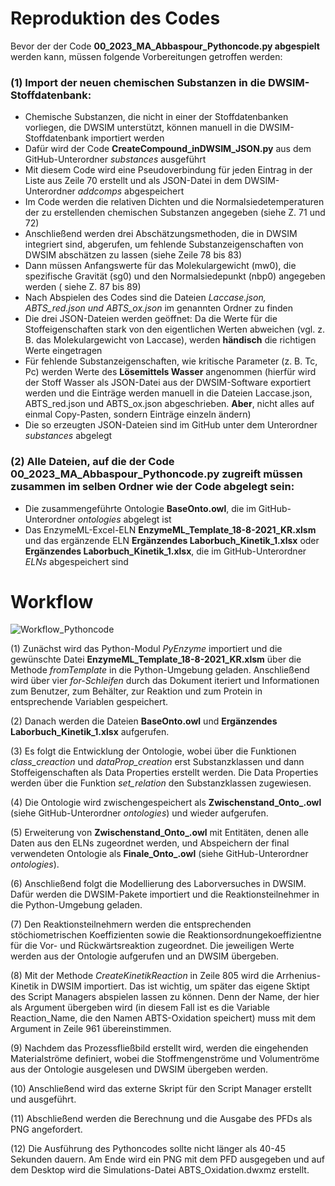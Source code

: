# Reproduktion des Codes
Bevor der der Code **00_2023_MA_Abbaspour_Pythoncode.py abgespielt** werden kann, müssen folgende Vorbereitungen getroffen werden:
### (1) Import der neuen chemischen Substanzen in die DWSIM-Stoffdatenbank:
- Chemische Substanzen, die nicht in einer der Stoffdatenbanken vorliegen, die DWSIM unterstützt, können manuell in die DWSIM-Stoffdatenbank importiert werden
- Dafür wird der Code **CreateCompound_inDWSIM_JSON.py** aus dem GitHub-Unterordner *substances* ausgeführt
- Mit diesem Code wird eine Pseudoverbindung für jeden Eintrag in der Liste aus Zeile 70 erstellt und als JSON-Datei in dem DWSIM-Unterordner *addcomps* abgespeichert
- Im Code werden die relativen Dichten und die Normalsiedetemperaturen der zu erstellenden chemischen Substanzen angegeben (siehe Z. 71 und 72)
- Anschließend werden drei Abschätzungsmethoden, die in DWSIM integriert sind, abgerufen, um fehlende Substanzeigenschaften von DWSIM abschätzen zu lassen (siehe Zeile 78 bis 83) 
- Dann müssen Anfangswerte für das Molekulargewicht (mw0), die spezifische Gravität (sg0) und den Normalsiedepunkt (nbp0) angegeben werden ( siehe Z. 87 bis 89)
- Nach Abspielen des Codes sind die Dateien *Laccase.json, ABTS_red.json und ABTS_ox.json* im genannten Ordner zu finden
- Die drei JSON-Dateien werden geöffnet: Da die Werte für die Stoffeigenschaften stark von den eigentlichen Werten abweichen (vgl. z. B. das Molekulargewicht von Laccase), werden **händisch** die richtigen Werte eingetragen
- Für fehlende Substanzeigenschaften, wie kritische Parameter (z. B. Tc, Pc) werden Werte des **Lösemittels Wasser** angenommen (hierfür wird der Stoff Wasser als JSON-Datei aus der DWSIM-Software exportiert werden und die Einträge werden manuell in die Dateien Laccase.json, ABTS_red.json und ABTS_ox.json abgeschrieben. **Aber**, nicht alles auf einmal Copy-Pasten, sondern Einträge einzeln ändern)
- Die so erzeugten JSON-Dateien sind im GitHub unter dem Unterordner *substances* abgelegt

### (2) Alle Dateien, auf die der **Code 00_2023_MA_Abbaspour_Pythoncode.py** zugreift müssen zusammen im selben Ordner wie der Code abgelegt sein:
- Die zusammengeführte Ontologie **BaseOnto.owl**, die im GitHub-Unterordner *ontologies* abgelegt ist
- Das EnzymeML-Excel-ELN **EnzymeML_Template_18-8-2021_KR.xlsm** und das ergänzende ELN **Ergänzendes Laborbuch_Kinetik_1.xlsx** oder **Ergänzendes Laborbuch_Kinetik_1.xlsx**, die im GitHub-Unterordner *ELNs* abgespeichert sind

# Workflow

![Workflow_Pythoncode](https://github.com/TUDoAD/Abschlussarbeiten_Behr/assets/117766304/a44f3dfd-f1a4-46ea-8a86-9e4070a97a5b)

(1) Zunächst wird das Python-Modul *PyEnzyme* importiert und die gewünschte Datei **EnzymeML_Template_18-8-2021_KR.xlsm** über die Methode *fromTemplate* in die Python-Umgebung geladen. Anschließend wird über vier *for-Schleifen* durch das Dokument iteriert und Informationen zum Benutzer, zum Behälter, zur Reaktion und zum Protein in entsprechende Variablen gespeichert.

(2) Danach werden die Dateien **BaseOnto.owl** und **Ergänzendes Laborbuch_Kinetik_1.xlsx** aufgerufen.

(3) Es folgt die Entwicklung der Ontologie, wobei über die Funktionen *class_creaction* und *dataProp_creation* erst Substanzklassen und dann Stoffeigenschaften als Data Properties erstellt werden. Die Data Properties werden über die Funktion *set_relation* den Substanzklassen zugewiesen.

(4) Die Ontologie wird zwischengespeichert als **Zwischenstand_Onto_.owl** (siehe GitHub-Unterordner *ontologies*) und wieder aufgerufen.

(5) Erweiterung von **Zwischenstand_Onto_.owl** mit Entitäten, denen alle Daten aus den ELNs zugeordnet werden, und Abspeichern der final verwendeten Ontologie als **Finale_Onto_.owl** (siehe GitHub-Unterordner *ontologies*).

(6) Anschließend folgt die Modellierung des Laborversuches in DWSIM. Dafür werden die DWSIM-Pakete importiert und die Reaktionsteilnehmer in die Python-Umgebung geladen.

(7) Den Reaktionsteilnehmern werden die entsprechenden stöchiometrischen Koeffizienten sowie die Reaktionsordnungekoeffizientne für die Vor- und Rückwärtsreaktion zugeordnet. Die jeweiligen Werte werden aus der Ontologie aufgerufen und an DWSIM übergeben. 

(8) Mit der Methode *CreateKinetikReaction* in Zeile 805 wird die Arrhenius-Kinetik in DWSIM importiert. Das ist wichtig, um später das eigene Sktipt des Script Managers abspielen lassen zu können. Denn der Name, der hier als Argument übergeben wird (in diesem Fall ist es die Variable Reaction_Name, die den Namen ABTS-Oxidation speichert) muss mit dem Argument in Zeile 961 übereinstimmen.

(9) Nachdem das Prozessfließbild erstellt wird, werden die eingehenden Materialströme definiert, wobei die Stoffmengenströme und Volumentröme aus der Ontologie ausgelesen und DWSIM übergeben werden.

(10) Anschließend wird das externe Skript für den Script Manager erstellt und ausgeführt.

(11) Abschließend werden die Berechnung und die Ausgabe des PFDs als PNG angefordert.

(12) Die Ausführung des Pythoncodes sollte nicht länger als 40-45 Sekunden dauern. Am Ende wird ein PNG mit dem PFD ausgegeben und auf dem Desktop wird die Simulations-Datei ABTS_Oxidation.dwxmz erstellt. 
